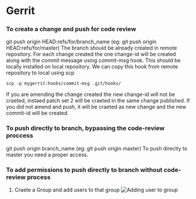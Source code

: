 # Gerrit

### To create a change and push for code review
git push origin HEAD:refs/for/branch_name (eg: git push origin HEAD:refs/for/master) The branch should be already created in remote repository.
For each change created the one change-id will be created along with the commit message using commit-msg hook. This should be locally installed on local repository. We can copy this hook from remote repository to local using scp
```
scp -p mygerrit:hooks/commit-msg .git/hooks/
```
If you are amending the change created the new change-id will not be craeted, instaed patch set 2 will be craeted in the same change published.
If you did not amend and push, it will be craeted as new change and the new commit-id will be created.

### To push directly to branch, bypassing the code-review proccess
git push origin branch_name (eg: git push origin master)
To push directly to master you need a proper access.

### To add permissions to push directly to branch without code-review process
1. Craete a Group and add users to that group
![Adding user to group](https://github.com/vigneshsweekaran/notes/blob/master/gerrit/gerrit-adding-users-to-group.PNG)

